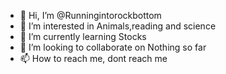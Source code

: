 - 👋 Hi, I’m @Runningintorockbottom
- 👀 I’m interested in Animals,reading and science
- 🌱 I’m currently learning Stocks
- 💞️ I’m looking to collaborate on Nothing so far
- 📫 How to reach me, dont reach me

<!---
Runningintorockbottom/Runningintorockbottom is a ✨ special ✨ repository because its `README.md` (this file) appears on your GitHub profile.
You can click the Preview link to take a look at your changes.
--->
